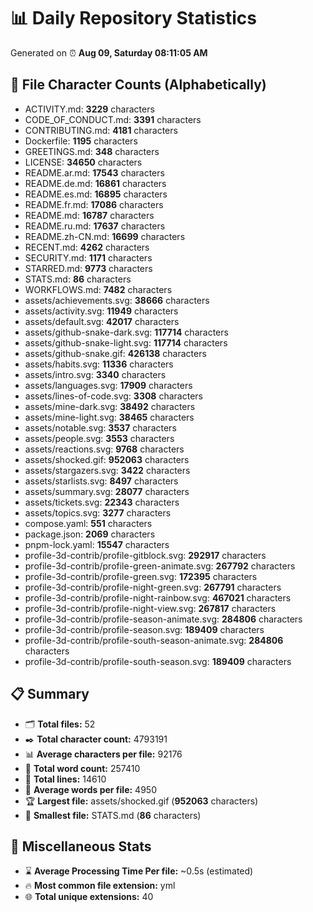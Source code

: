 # 📊 Daily Repository Statistics
Generated on ⏰ **Aug 09, Saturday 08:11:05 AM**

## 📂 File Character Counts (Alphabetically)
- ACTIVITY.md: **3229** characters
- CODE_OF_CONDUCT.md: **3391** characters
- CONTRIBUTING.md: **4181** characters
- Dockerfile: **1195** characters
- GREETINGS.md: **348** characters
- LICENSE: **34650** characters
- README.ar.md: **17543** characters
- README.de.md: **16861** characters
- README.es.md: **16895** characters
- README.fr.md: **17086** characters
- README.md: **16787** characters
- README.ru.md: **17637** characters
- README.zh-CN.md: **16699** characters
- RECENT.md: **4262** characters
- SECURITY.md: **1171** characters
- STARRED.md: **9773** characters
- STATS.md: **86** characters
- WORKFLOWS.md: **7482** characters
- assets/achievements.svg: **38666** characters
- assets/activity.svg: **11949** characters
- assets/default.svg: **42017** characters
- assets/github-snake-dark.svg: **117714** characters
- assets/github-snake-light.svg: **117714** characters
- assets/github-snake.gif: **426138** characters
- assets/habits.svg: **11336** characters
- assets/intro.svg: **3340** characters
- assets/languages.svg: **17909** characters
- assets/lines-of-code.svg: **3308** characters
- assets/mine-dark.svg: **38492** characters
- assets/mine-light.svg: **38465** characters
- assets/notable.svg: **3537** characters
- assets/people.svg: **3553** characters
- assets/reactions.svg: **9768** characters
- assets/shocked.gif: **952063** characters
- assets/stargazers.svg: **3422** characters
- assets/starlists.svg: **8497** characters
- assets/summary.svg: **28077** characters
- assets/tickets.svg: **22343** characters
- assets/topics.svg: **3277** characters
- compose.yaml: **551** characters
- package.json: **2069** characters
- pnpm-lock.yaml: **15547** characters
- profile-3d-contrib/profile-gitblock.svg: **292917** characters
- profile-3d-contrib/profile-green-animate.svg: **267792** characters
- profile-3d-contrib/profile-green.svg: **172395** characters
- profile-3d-contrib/profile-night-green.svg: **267791** characters
- profile-3d-contrib/profile-night-rainbow.svg: **467021** characters
- profile-3d-contrib/profile-night-view.svg: **267817** characters
- profile-3d-contrib/profile-season-animate.svg: **284806** characters
- profile-3d-contrib/profile-season.svg: **189409** characters
- profile-3d-contrib/profile-south-season-animate.svg: **284806** characters
- profile-3d-contrib/profile-south-season.svg: **189409** characters

## 📋 Summary
- 🗂️ **Total files:** 52
- ✒️ **Total character count:** 4793191
- 📊 **Average characters per file:** 92176
- 📝 **Total word count:** 257410
- 🧾 **Total lines:** 14610
- 📐 **Average words per file:** 4950
- 🏆 **Largest file:** assets/shocked.gif (**952063** characters)
- 🥉 **Smallest file:** STATS.md (**86** characters)

## 🌟 Miscellaneous Stats
- ⌛ **Average Processing Time Per file:** ~0.5s (estimated)
- 🔥 **Most common file extension:** yml
- 🌐 **Total unique extensions:** 40
